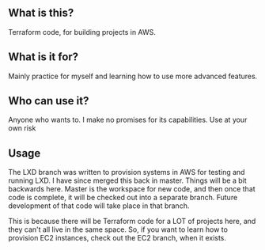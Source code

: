 ## What is this?

Terraform code, for building projects in AWS.

## What is it for?

Mainly practice for myself and learning how to use more advanced features.

## Who can use it?

Anyone who wants to. I make no promises for its capabilities. Use at your own risk

## Usage

The LXD branch was written to provision systems in AWS for testing and running LXD. 
I have since merged this back in master. Things will be a bit backwards here.
Master is the workspace for new code, and then once that code is complete, it will
be checked out into a separate branch. Future development of that code will take place
in that branch.

This is because there will be Terraform code for a LOT of projects here, and they can't
all live in the same space. So, if you want to learn how to provision EC2 instances, 
check out the EC2 branch, when it exists.
